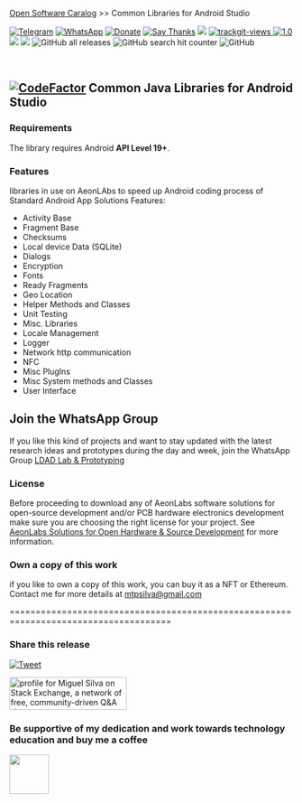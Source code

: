 [Open Software Caralog](https://github.com/aeonSolutions/aeonlabs-open-software-catalogue)  >>  Common Libraries for Android Studio

[![Telegram](https://img.shields.io/badge/join-telegram-blue.svg?style=for-the-badge)](https://t.me/+W4rVVa0_VLEzYmI0)
 [![WhatsApp](https://img.shields.io/badge/join-whatsapp-green.svg?style=for-the-badge)](https://chat.whatsapp.com/FkNC7u83kuy2QRA5sqjBVg) 
 [![Donate](https://img.shields.io/badge/donate-$-brown.svg?style=for-the-badge)](http://paypal.me/mtpsilva)
 [![Say Thanks](https://img.shields.io/badge/Say%20Thanks-!-yellow.svg?style=for-the-badge)](https://saythanks.io/to/mtpsilva)
![](https://img.shields.io/github/last-commit/aeonSolutions/openScienceResearch-Smart-DAQ-Device-able-to-Upload-Live-Experimental-Sensor-Data-to-a-Data-Repo?style=for-the-badge) <a href="https://trackgit.com">
<img src="https://us-central1-trackgit-analytics.cloudfunctions.net/token/ping/l98tfr0vje3q971a0cbl" alt="trackgit-views" />
</a>
[![1.0](https://jitpack.io/v/aeonSolutions/AeonLabs-Common-Libraries-for-Android.svg)](https://jitpack.io/#aeonSolutions/AeonLabs-Common-Libraries-for-Android)
[![](https://jitci.com/gh/aeonSolutions/AeonLabs-Common-Libraries-for-Android/svg)](https://jitci.com/gh/aeonSolutions/AeonLabs-Common-Libraries-for-Android)
![](https://views.whatilearened.today/views/github/aeonSolutions/AeonLabs-Common-Libraries-for-Android.svg)
![GitHub all releases](https://img.shields.io/github/downloads/aeonSolutions/AeonLabs-Common-Libraries-for-Android/total?style=for-the-badge)
![GitHub search hit counter](https://img.shields.io/github/search/aeonSolutions/AeonLabs-Common-Libraries-for-Android/AeonLabs%20Common%20Libraries%20for%20Android?style=for-the-badge)
![GitHub](https://img.shields.io/github/license/aeonSolutions/AeonLabs-Common-Libraries-for-Android?style=for-the-badge)

<br>

## [![CodeFactor](https://www.codefactor.io/repository/github/aeonsolutions/aeonlabs-common-libraries-for-android/badge)](https://www.codefactor.io/repository/github/aeonsolutions/aeonlabs-common-libraries-for-android) Common Java Libraries for Android Studio
 

### Requirements
The library requires Android **API Level 19+**.


### Features
libraries in use on AeonLAbs to speed up Android coding process of Standard Android App Solutions
Features:
- Activity Base
- Fragment Base
- Checksums
- Local device Data (SQLite)
- Dialogs
- Encryption
- Fonts
- Ready Fragments
- Geo Location
- Helper Methods and Classes
- Unit Testing 
- Misc. Libraries
- Locale Management
- Logger
- Network http communication
- NFC
- Misc PlugIns
- Misc System methods and Classes
- User Interface

## Join the WhatsApp Group
If you like this kind of projects and want to stay updated with the latest research ideas and prototypes during the day and week, join the WhatsApp Group
[LDAD Lab & Prototyping](https://chat.whatsapp.com/FkNC7u83kuy2QRA5sqjBVg)

### License

Before proceeding to download any of AeonLabs software solutions for open-source development and/or PCB hardware electronics development make sure you are choosing the right license for your project. See [AeonLabs Solutions for Open Hardware & Source Development](https://github.com/aeonSolutions/PCB-Prototyping-Catalogue/wiki/AeonLabs-Solutions-for-Open-Hardware-&-Source-Development) for more information. 

### Own a copy of this work
if you like to own a copy of this work, you can buy it as a NFT or Ethereum. Contact me for more details at mtpsilva@gmail.com

=====================================================================================
### Share this release
[![Tweet](https://img.shields.io/twitter/url/http/shields.io.svg?style=social)](https://twitter.com/intent/tweet?original_referer=https%3A%2F%2Fjitpack.io%2F&ref_src=twsrc%5Etfw&text=Version%201.0%20of%20AeonLabs-Common-Libraries-for-Android%20is%20now%20available%20on%20&tw_p=tweetbutton&url=http%3A%2F%2Fgithub.com%2FaeonSolutions%2FAeonLabs-Common-Libraries-for-Android)

<a href="https://stackexchange.com/users/18907312/miguel-silva"><img src="https://stackexchange.com/users/flair/18907312.png" width="208" height="58" alt="profile for Miguel Silva on Stack Exchange, a network of free, community-driven Q&amp;A sites" title="profile for Miguel Silva on Stack Exchange, a network of free, community-driven Q&amp;A sites" /></a>

### Be supportive of my dedication and work towards technology education and buy me a coffee


[<img src="https://cdn.buymeacoffee.com/buttons/v2/default-yellow.png" data-canonical-src="https://cdn.buymeacoffee.com/buttons/v2/default-yellow.png" height="70" />](https://www.buymeacoffee.com/migueltomas)
